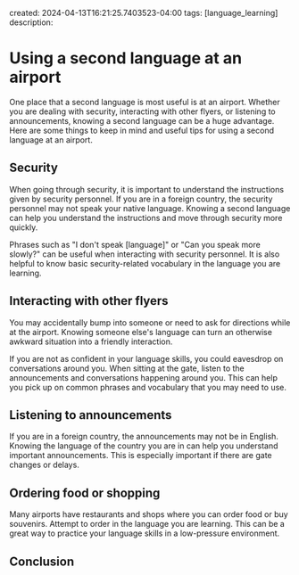 created: 2024-04-13T16:21:25.7403523-04:00
tags: [language_learning]
description:

# Using a second language at an airport

One place that a second language is most useful is at an airport. Whether you are dealing with security, interacting with other flyers, or listening to announcements, knowing a second language can be a huge advantage. Here are some things to keep in mind and useful tips for using a second language at an airport.

## Security

When going through security, it is important to understand the instructions given by security personnel. If you are in a foreign country, the security personnel may not speak your native language. Knowing a second language can help you understand the instructions and move through security more quickly.

Phrases such as "I don't speak [language]" or "Can you speak more slowly?" can be useful when interacting with security personnel. It is also helpful to know basic security-related vocabulary in the language you are learning.

## Interacting with other flyers

You may accidentally bump into someone or need to ask for directions while at the airport. Knowing someone else's language can turn an otherwise awkward situation into a friendly interaction.

If you are not as confident in your language skills, you could eavesdrop on conversations around you. When sitting at the gate, listen to the announcements and conversations happening around you. This can help you pick up on common phrases and vocabulary that you may need to use.

## Listening to announcements

If you are in a foreign country, the announcements may not be in English. Knowing the language of the country you are in can help you understand important announcements. This is especially important if there are gate changes or delays.

## Ordering food or shopping

Many airports have restaurants and shops where you can order food or buy souvenirs. Attempt to order in the language you are learning. This can be a great way to practice your language skills in a low-pressure environment.

## Conclusion

